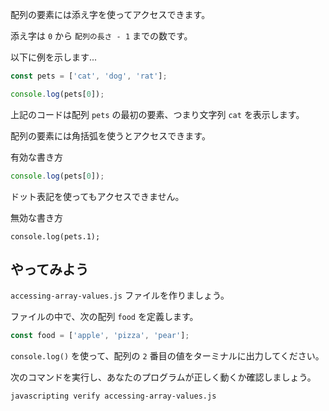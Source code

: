 配列の要素には添え字を使ってアクセスできます。

添え字は `0` から `配列の長さ - 1` までの数です。

以下に例を示します...

```js
const pets = ['cat', 'dog', 'rat'];

console.log(pets[0]);
```

上記のコードは配列 `pets` の最初の要素、つまり文字列 `cat` を表示します。

配列の要素には角括弧を使うとアクセスできます。

有効な書き方

```js
console.log(pets[0]);
```

ドット表記を使ってもアクセスできません。

無効な書き方

```
console.log(pets.1);
```

## やってみよう

`accessing-array-values.js` ファイルを作りましょう。

ファイルの中で、次の配列 `food` を定義します。
```js
const food = ['apple', 'pizza', 'pear'];
```


`console.log()` を使って、配列の `2` 番目の値をターミナルに出力してください。

次のコマンドを実行し、あなたのプログラムが正しく動くか確認しましょう。

```bash
javascripting verify accessing-array-values.js
```
